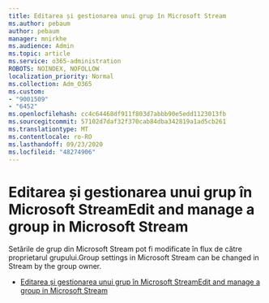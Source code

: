 ```yaml
---
title: Editarea și gestionarea unui grup în Microsoft Stream
ms.author: pebaum
author: pebaum
manager: mnirkhe
ms.audience: Admin
ms.topic: article
ms.service: o365-administration
ROBOTS: NOINDEX, NOFOLLOW
localization_priority: Normal
ms.collection: Adm_O365
ms.custom:
- "9001509"
- "6452"
ms.openlocfilehash: cc4c64468df911f803d7abbb90e5edd1123013fb
ms.sourcegitcommit: 57102d7daf32f370cab84dba342819a1ad5cb261
ms.translationtype: MT
ms.contentlocale: ro-RO
ms.lasthandoff: 09/23/2020
ms.locfileid: "48274906"
---
```

# <a name="edit-and-manage-a-group-in-microsoft-stream"></a><span data-ttu-id="9b89b-102">Editarea și gestionarea unui grup în Microsoft Stream</span><span class="sxs-lookup"><span data-stu-id="9b89b-102">Edit and manage a group in Microsoft Stream</span></span>

<span data-ttu-id="9b89b-103">Setările de grup din Microsoft Stream pot fi modificate în flux de către proprietarul grupului.</span><span class="sxs-lookup"><span data-stu-id="9b89b-103">Group settings in Microsoft Stream can be changed in Stream by the group owner.</span></span>  

- [<span data-ttu-id="9b89b-104">Editarea și gestionarea unui grup în Microsoft Stream</span><span class="sxs-lookup"><span data-stu-id="9b89b-104">Edit and manage a group in Microsoft Stream</span></span>](https://docs.microsoft.com/stream/portal-manage-groups)
